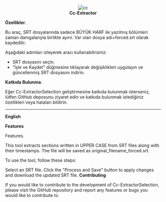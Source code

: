 

<p align="center">
  <img src="https://github.com/user-attachments/assets/470ccadf-b97d-4b9f-8d5d-6bc04d46e6c9" alt="cc" />
  <br>
  <strong>Cc-Extractor</strong>
</p>






<b>Özellikler</b>.</p>

Bu araç, SRT dosyalarında sadece BÜYÜK HARF ile yazılmış bölümleri zaman damgalarıyla birlikte ayırır.
Var olan dosya adı+forced.srt olarak kaydedilir.

 Aşağıdaki adımları izleyerek aracı kullanabilirsiniz:

- SRT dosyasını seçin.
- "İşle ve Kaydet" düğmesine tıklayarak değişiklikleri uygulayın ve güncellenmiş SRT dosyasını indirin.

<b>Katkıda Bulunma</b>.</p>
Eğer Cc-ExtractorSelection geliştirmesine katkıda bulunmak isterseniz, lütfen GitHub deposunu ziyaret edin ve katkıda bulunmak istediğiniz özellikleri veya hataları bildirin.



________________________________________________________________________________________________________________________________________________________________________________________________________

<b>English</b></p>
<b>Features</b></p>

Features.

This tool extracts sections written in UPPER CASE from SRT files along with their timestamps. The file will be saved as original_filename_forced.srt.

To use the tool, follow these steps:

Select an SRT file.
Click the "Process and Save" button to apply changes and download the updated SRT file.
<b>Contributing</b></p>
If you would like to contribute to the development of Cc-ExtractorSelection, please visit the GitHub repository and report any features or bugs you would like to contribute to.

